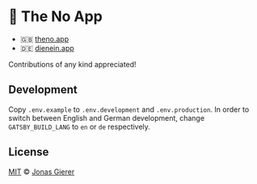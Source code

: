 # :no_entry_sign: The No App

- :gb: [theno.app](https://theno.app)
- :de: [dienein.app](https://dienein.app)

Contributions of any kind appreciated!

## Development

Copy `.env.example` to `.env.development` and `.env.production`. In order to
switch between English and German development, change `GATSBY_BUILD_LANG` to
`en` or `de` respectively.

## License

[MIT](LICENSE) &copy; [Jonas Gierer](https://gierer.xyz)

